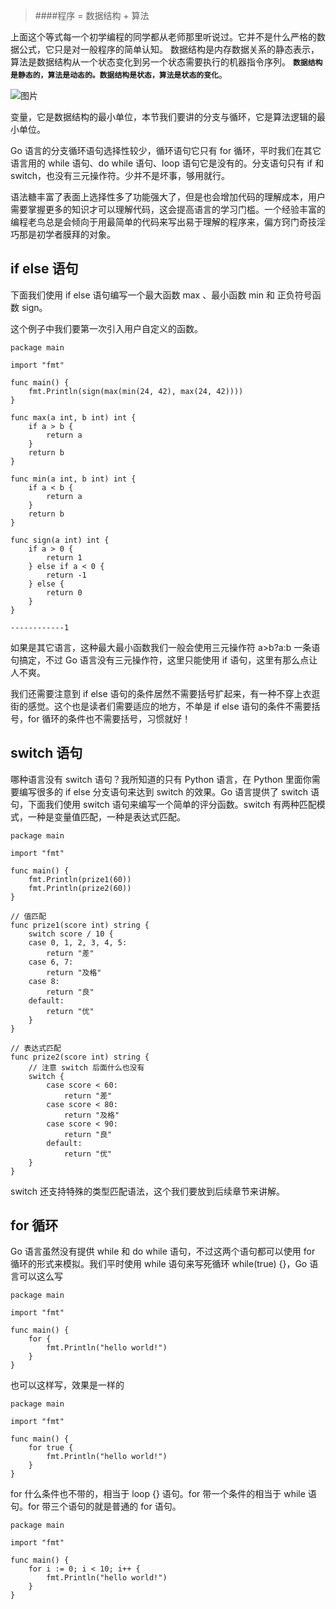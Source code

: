 >####程序 = 数据结构 + 算法

上面这个等式每一个初学编程的同学都从老师那里听说过。它并不是什么严格的数据公式，它只是对一般程序的简单认知。
数据结构是内存数据关系的静态表示，算法是数据结构从一个状态变化到另一个状态需要执行的机器指令序列。
**`数据结构是静态的，算法是动态的。数据结构是状态，算法是状态的变化`**。

![](http://upload-images.jianshu.io/upload_images/6943526-a5b5129a7234a8a2?imageMogr2/auto-orient/strip%7CimageView2/2/w/1240 "图片")

变量，它是数据结构的最小单位，本节我们要讲的分支与循环，它是算法逻辑的最小单位。 

Go 语言的分支循环语句选择性较少，循环语句它只有 for 循环，平时我们在其它语言用的 while 语句、do while 语句、loop 语句它是没有的。分支语句只有 if 和 switch，也没有三元操作符。少并不是坏事，够用就行。

语法糖丰富了表面上选择性多了功能强大了，但是也会增加代码的理解成本，用户需要掌握更多的知识才可以理解代码，这会提高语言的学习门槛。一个经验丰富的编程老鸟总是会倾向于用最简单的代码来写出易于理解的程序来，偏方窍门奇技淫巧那是初学者膜拜的对象。


## if else 语句

下面我们使用 if else 语句编写一个最大函数 max 、最小函数 min 和 正负符号函数 sign。

这个例子中我们要第一次引入用户自定义的函数。

```
package main

import "fmt"

func main() {
    fmt.Println(sign(max(min(24, 42), max(24, 42))))
}

func max(a int, b int) int {
    if a > b {
        return a
    }
    return b
}

func min(a int, b int) int {
    if a < b {
        return a
    }
    return b
}

func sign(a int) int {
    if a > 0 {
        return 1
    } else if a < 0 {
        return -1
    } else {
        return 0
    }
}

------------1
```

如果是其它语言，这种最大最小函数我们一般会使用三元操作符 a>b?a:b 一条语句搞定，不过 Go 语言没有三元操作符，这里只能使用 if 语句，这里有那么点让人不爽。

我们还需要注意到 if else 语句的条件居然不需要括号扩起来，有一种不穿上衣逛街的感觉。这个也是读者们需要适应的地方，不单是 if else 语句的条件不需要括号，for 循环的条件也不需要括号，习惯就好！

## switch 语句

哪种语言没有 switch 语句？我所知道的只有 Python 语言，在 Python 里面你需要编写很多的 if else 分支语句来达到 switch 的效果。Go 语言提供了 switch 语句，下面我们使用 switch 语句来编写一个简单的评分函数。switch 有两种匹配模式，一种是变量值匹配，一种是表达式匹配。

```
package main

import "fmt"

func main() {
    fmt.Println(prize1(60))
    fmt.Println(prize2(60))
}

// 值匹配
func prize1(score int) string {
    switch score / 10 {
    case 0, 1, 2, 3, 4, 5:
        return "差"
    case 6, 7:
        return "及格"
    case 8:
        return "良"
    default:
        return "优"
    }
}

// 表达式匹配
func prize2(score int) string {
    // 注意 switch 后面什么也没有
    switch {
        case score < 60:
            return "差"
        case score < 80:
            return "及格"
        case score < 90:
            return "良"
        default:
            return "优"
    }
}
```

switch 还支持特殊的类型匹配语法，这个我们要放到后续章节来讲解。

## for 循环

Go 语言虽然没有提供 while 和 do while 语句，不过这两个语句都可以使用 for 循环的形式来模拟。我们平时使用 while 语句来写死循环 while(true) {}，Go 语言可以这么写

```
package main

import "fmt"

func main() {
    for {
        fmt.Println("hello world!")
    }
}
```

也可以这样写，效果是一样的

```
package main

import "fmt"

func main() {
    for true {
        fmt.Println("hello world!")
    }
}
```

for 什么条件也不带的，相当于 loop {} 语句。for 带一个条件的相当于 while 语句。for 带三个语句的就是普通的 for 语句。

```
package main

import "fmt"

func main() {
    for i := 0; i < 10; i++ {
        fmt.Println("hello world!")
    }
}
```

